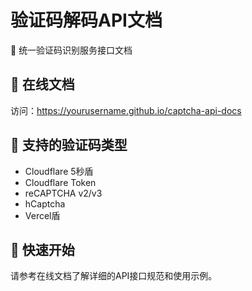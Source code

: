 # 验证码解码API文档

🔐 统一验证码识别服务接口文档

## 📖 在线文档

访问：https://yourusername.github.io/captcha-api-docs

## 🎯 支持的验证码类型

- Cloudflare 5秒盾
- Cloudflare Token  
- reCAPTCHA v2/v3
- hCaptcha
- Vercel盾

## 🔧 快速开始

请参考在线文档了解详细的API接口规范和使用示例。
